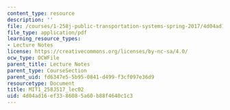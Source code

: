 ```yaml
---
content_type: resource
description: ''
file: /courses/1-258j-public-transportation-systems-spring-2017/4d04ad16ef3386085a60b88f4640c1c3_MIT1_258JS17_lec02.pdf
file_type: application/pdf
learning_resource_types:
- Lecture Notes
license: https://creativecommons.org/licenses/by-nc-sa/4.0/
ocw_type: OCWFile
parent_title: Lecture Notes
parent_type: CourseSection
parent_uid: fd6347e5-5b95-0841-d499-f3cf097e36d9
resourcetype: Document
title: MIT1_258JS17_lec02
uid: 4d04ad16-ef33-8608-5a60-b88f4640c1c3
---
```

